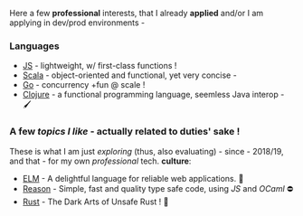 Here a few **professional** interests, that I already **applied** and/or I am applying in dev/prod environments -

### Languages

- [JS](https://developer.mozilla.org/en-US/docs/Web/JavaScript) - lightweight, w/ first-class functions !
- [Scala](scala-lang.org/) - object-oriented and functional, yet very concise -
- [Go](https://go.dev/doc/effective_go) - concurrency +fun @ scale !
- [Clojure](https://clojure.org/) - a functional programming language, seemless Java interop - 🖌

### A few _topics I like_ - actually related to duties' sake !

These is what I am just _exploring_ (thus, also evaluating) - since - 2018/19, and that - for my own _professional_ tech. **culture**:

- [ELM](https://elm-lang.org/) - A delightful language for reliable web applications. 🌅
- [Reason](http://reasonml.github.io/) - Simple, fast and quality type safe code, using _JS_ and _OCaml_ ⛔️
- [Rust](https://doc.rust-lang.org/nomicon/) - The Dark Arts of Unsafe Rust ! 🤖
